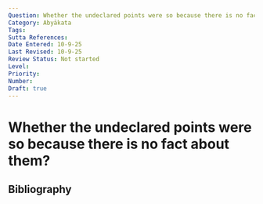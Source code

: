 ```yaml
---
Question: Whether the undeclared points were so because there is no fact about them?
Category: Abyākata
Tags: 
Sutta References: 
Date Entered: 10-9-25
Last Revised: 10-9-25
Review Status: Not started
Level: 
Priority: 
Number: 
Draft: true
---
```


# Whether the undeclared points were so because there is no fact about them?

## Bibliography

<!-- 

Notes:



-->